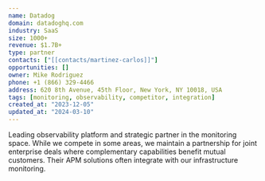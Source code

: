 ```yaml
---
name: Datadog
domain: datadoghq.com
industry: SaaS
size: 1000+
revenue: $1.7B+
type: partner
contacts: ["[[contacts/martinez-carlos]]"]
opportunities: []
owner: Mike Rodriguez
phone: +1 (866) 329-4466
address: 620 8th Avenue, 45th Floor, New York, NY 10018, USA
tags: [monitoring, observability, competitor, integration]
created_at: "2023-12-05"
updated_at: "2024-03-10"
---
```


Leading observability platform and strategic partner in the monitoring space. While we compete in some areas, we maintain a partnership for joint enterprise deals where complementary capabilities benefit mutual customers. Their APM solutions often integrate with our infrastructure monitoring.